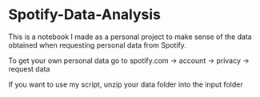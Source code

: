 # Spotify-Data-Analysis  
This is a notebook I made as a personal project to make sense of the data obtained when requesting personal data from Spotify.  

To get your own personal data go to spotify.com -> account -> privacy -> request data  

If you want to use my script, unzip your data folder into the input folder 
